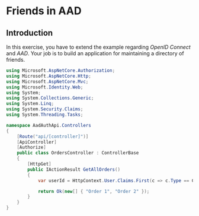 # Friends in AAD

## Introduction

In this exercise, you have to extend the example regarding *OpenID Connect* and *AAD*. Your job is to build an application for maintaining a directory of friends.

```cs
using Microsoft.AspNetCore.Authorization;
using Microsoft.AspNetCore.Http;
using Microsoft.AspNetCore.Mvc;
using Microsoft.Identity.Web;
using System;
using System.Collections.Generic;
using System.Linq;
using System.Security.Claims;
using System.Threading.Tasks;

namespace AadAuthApi.Controllers
{
    [Route("api/[controller]")]
    [ApiController]
    [Authorize]
    public class OrdersController : ControllerBase
    {
        [HttpGet]
        public IActionResult GetAllOrders()
        {
            var userId = HttpContext.User.Claims.First(c => c.Type == ClaimConstants.ObjectId);

            return Ok(new[] { "Order 1", "Order 2" });
        }
    }
}
```
